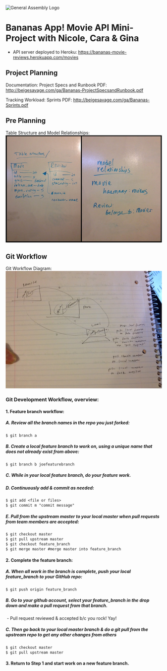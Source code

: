 ![General Assembly Logo](http://i.imgur.com/ke8USTq.png)

# Bananas App!  Movie API Mini-Project with Nicole, Cara & Gina
- API server deployed to Heroku: https://bananas-movie-reviews.herokuapp.com/movies

## Project Planning
Documentation:
Project Specs and Runbook PDF: http://beigesavage.com/ga/Bananas-ProjectSpecsandRunbook.pdf

Tracking Workload:
Sprints PDF: http://beigesavage.com/ga/Bananas-Sprints.pdf

## Pre Planning
Table Structure and Model Relationships:
![Table Structure and Model Relationships](README_images/preplanning.jpg)

## Git Workflow
Git Workflow Diagram:
![Git Workflow Diagram](README_images/bananas-git-workflow.jpeg)

### Git Development Workflow, overview:

#### 1. Feature branch workflow:
##### A. Review all the branch names in the repo you just forked:
    $ git branch ­a

##### B. Create a local feature branch to work on, using a unique name that does not already exist from above:
    $ git branch ­b joe­feature­branch

##### C. While in your local feature branch, do your feature work.

##### D. Continuously add & commit as needed:
    $ git add <file or files>
    $ git commit ­m "commit message"
##### E. Pull from the upstream master to your local master when pull requests from team members are accepted:
    $ git checkout master
    $ git pull upstream master
    $ git checkout feature_branch
    $ git merge master #merge master into feature_branch

#### 2. Complete the feature branch:
##### A. When all work in the branch is complete, push your local feature_branch to your GitHub repo:
    $ git push origin feature_branch

##### B. Go to your github account, select your feature_branch in the drop down and make a pull request from that branch.
­    - Pull request reviewed & accepted b/c you rock! Yay!

##### C. Then go back to your local master branch & do a git pull from the upstream repo to get any other changes from others
    $ git checkout master
    $ git pull upstream master

#### 3. Return to Step 1 and start work on a new feature branch.
